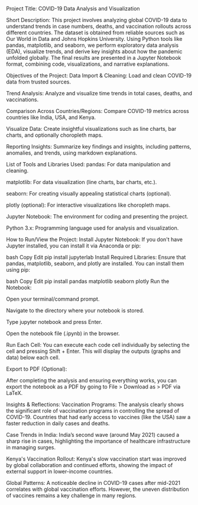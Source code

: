 Project Title:
COVID-19 Data Analysis and Visualization

Short Description:
This project involves analyzing global COVID-19 data to understand trends in case numbers, deaths, and vaccination rollouts across different countries. The dataset is obtained from reliable sources such as Our World in Data and Johns Hopkins University. Using Python tools like pandas, matplotlib, and seaborn, we perform exploratory data analysis (EDA), visualize trends, and derive key insights about how the pandemic unfolded globally. The final results are presented in a Jupyter Notebook format, combining code, visualizations, and narrative explanations.

Objectives of the Project:
Data Import & Cleaning: Load and clean COVID-19 data from trusted sources.

Trend Analysis: Analyze and visualize time trends in total cases, deaths, and vaccinations.

Comparison Across Countries/Regions: Compare COVID-19 metrics across countries like India, USA, and Kenya.

Visualize Data: Create insightful visualizations such as line charts, bar charts, and optionally choropleth maps.

Reporting Insights: Summarize key findings and insights, including patterns, anomalies, and trends, using markdown explanations.

List of Tools and Libraries Used:
pandas: For data manipulation and cleaning.

matplotlib: For data visualization (line charts, bar charts, etc.).

seaborn: For creating visually appealing statistical charts (optional).

plotly (optional): For interactive visualizations like choropleth maps.

Jupyter Notebook: The environment for coding and presenting the project.

Python 3.x: Programming language used for analysis and visualization.

How to Run/View the Project:
Install Jupyter Notebook: If you don't have Jupyter installed, you can install it via Anaconda or pip:

bash
Copy
Edit
pip install jupyterlab
Install Required Libraries: Ensure that pandas, matplotlib, seaborn, and plotly are installed. You can install them using pip:

bash
Copy
Edit
pip install pandas matplotlib seaborn plotly
Run the Notebook:

Open your terminal/command prompt.

Navigate to the directory where your notebook is stored.

Type jupyter notebook and press Enter.

Open the notebook file (.ipynb) in the browser.

Run Each Cell: You can execute each code cell individually by selecting the cell and pressing Shift + Enter. This will display the outputs (graphs and data) below each cell.

Export to PDF (Optional):

After completing the analysis and ensuring everything works, you can export the notebook as a PDF by going to File > Download as > PDF via LaTeX.

Insights & Reflections:
Vaccination Programs: The analysis clearly shows the significant role of vaccination programs in controlling the spread of COVID-19. Countries that had early access to vaccines (like the USA) saw a faster reduction in daily cases and deaths.

Case Trends in India: India’s second wave (around May 2021) caused a sharp rise in cases, highlighting the importance of healthcare infrastructure in managing surges.

Kenya's Vaccination Rollout: Kenya's slow vaccination start was improved by global collaboration and continued efforts, showing the impact of external support in lower-income countries.

Global Patterns: A noticeable decline in COVID-19 cases after mid-2021 correlates with global vaccination efforts. However, the uneven distribution of vaccines remains a key challenge in many regions.


